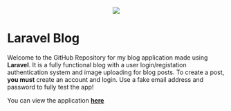 <p align="center"><img src="https://laravel.com/assets/img/components/logo-laravel.svg"></p>


# Laravel Blog

Welcome to the GitHub Repository for my blog application made using **Laravel**. It is a fully functional blog with a user login/registation authentication system and image uploading for blog posts. To create a post, **you must** create an account and login. Use a fake email address and password to fully test the app!

You can view the application [**here**](https://glacial-basin-96295.herokuapp.com/)
